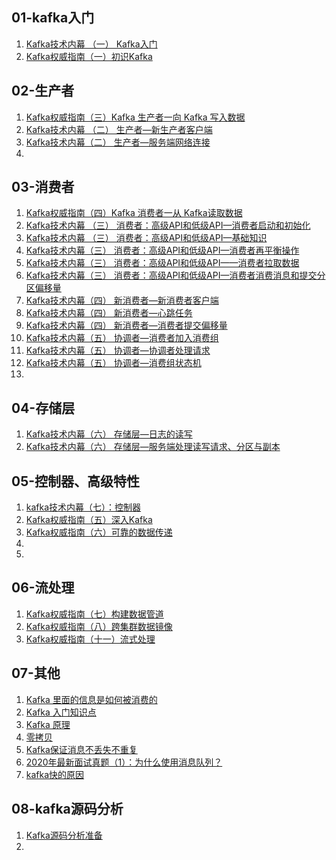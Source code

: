 ## 01-kafka入门

1. [Kafka技术内幕 （一） Kafka入门](https://juejin.cn/post/6906815498684809223)
2. [Kafka权威指南（一）初识Kafka](https://juejin.cn/post/6916485122837626888/)



## 02-生产者

1. [Kafka权威指南（三）Kafka 生产者一向 Kafka 写入数据](https://juejin.cn/post/6916486229496168455/)
2. [Kafka技术内幕 （二） 生产者—新生产者客户端](https://juejin.cn/post/6906828413652615175)
3. [Kafka技术内幕（二） 生产者—服务端网络连接](https://juejin.cn/post/6906831748277993480)
4. []()





## 03-消费者

1. [Kafka权威指南（四）Kafka 消费者一从 Kafka读取数据](https://juejin.cn/post/6916486083790405645/)
2. [Kafka技术内幕 （三） 消费者：高级API和低级API—消费者启动和初始化](https://juejin.cn/post/6913440968301608967/)
3. [Kafka技术内幕 （三） 消费者：高级API和低级API—基础知识](https://juejin.cn/post/6916478695662157832/)
4. [Kafka技术内幕（三） 消费者：高级API和低级API—消费者再平衡操作](https://juejin.cn/post/6916479225843154958/)
5. [Kafka技术内幕（三） 消费者：高级API和低级API——消费者拉取数据](https://juejin.cn/post/6916479741490888717/)
6. [Kafka技术内幕（三） 消费者：高级API和低级API—消费者消费消息和提交分区偏移量](https://juejin.cn/post/6916479976325775367/)
7. [Kafka技术内幕（四） 新消费者—新消费者客户端](https://juejin.cn/post/6916480685540638728/)
8. [Kafka技术内幕（四） 新消费者—心跳任务](https://juejin.cn/post/6916480714389225485/)
9. [Kafka技术内幕（四） 新消费者—消费者提交偏移量](https://juejin.cn/post/6916481360219619336/)
10. [Kafka技术内幕（五） 协调者—消费者加入消费组](https://juejin.cn/post/6916481712578887694/)
11. [Kafka技术内幕（五） 协调者—协调者处理请求](https://juejin.cn/post/6916482201140461575/)
12. [ Kafka技术内幕（五） 协调者—消费组状态机](https://juejin.cn/post/6916482496217481230/)
13. []()



## 04-存储层

1. [Kafka技术内幕（六） 存储层—日志的读写](https://juejin.cn/post/6916482339895771149/)
2. [Kafka技术内幕（六） 存储层—服务端处理读写请求、分区与副本](https://juejin.cn/post/6916482958694023175/)



## 05-控制器、高级特性

1. [kafka技术内幕（七）：控制器](https://juejin.cn/post/6916484103835484173/)
2. [Kafka权威指南（五）深入Kafka](https://juejin.cn/post/6916487168030408711/)
3. [Kafka权威指南（六）可靠的数据传递](https://juejin.cn/post/6916487868026191885/)
4. []()
5. []()



## 06-流处理

1.  [Kafka权威指南（七）构建数据管道](https://juejin.cn/post/6916488286298963982/)
2. [Kafka权威指南（八）跨集群数据镜像](https://juejin.cn/post/6916488640013533191/)
3. [Kafka权威指南（十一）流式处理](https://juejin.cn/post/6916489383579222030/)



## 07-其他

1. [Kafka 里面的信息是如何被消费的](https://juejin.im/post/5e4cd9d96fb9a07cca1de6d7)
2. [Kafka 入门知识点](https://juejin.im/post/5e4ce48cf265da572815c2e2)
3. [Kafka 原理](https://juejin.im/post/5e4ce5046fb9a07cad3b9796)
4. [零拷贝](https://juejin.im/post/5e587644518825490e45642e)
5. [Kafka保证消息不丢失不重复](https://juejin.im/post/5e6f1d0d51882549422ef337)
6. [2020年最新面试真题（1）：为什么使用消息队列？](https://juejin.im/post/5e71c11351882549422ef719)
7. [kafka快的原因](https://juejin.cn/post/6947193993339863047/)

## 08-kafka源码分析

1. [Kafka源码分析准备](https://juejin.cn/post/6920929202925469709/)
2. 